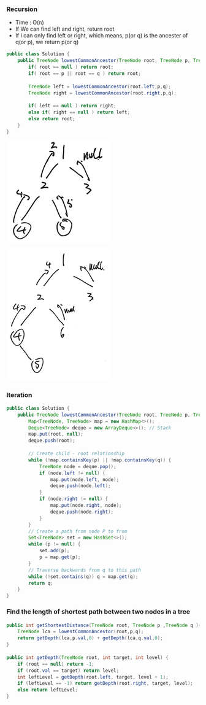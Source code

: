 ### Recursion 
* Time : O(n)
* If We can find left and right, return root
* If I can only find left or right, which means, p(or q) is the ancester of q(or p), we return p(or q)

```java
public class Solution {
    public TreeNode lowestCommonAncestor(TreeNode root, TreeNode p, TreeNode q) {
        if( root == null ) return root;
        if( root == p || root == q ) return root;
        
        TreeNode left = lowestCommonAncestor(root.left,p,q);
        TreeNode right = lowestCommonAncestor(root.right,p,q);
        
        if( left == null ) return right;
        else if( right == null ) return left;
        else return root;
    }
}
```
![alt text](https://github.com/RagingPsyduck/Data-Structures-and-Algorithms-in-Java/blob/master/Binary%20Tree/Top-Down%26Bottom-Up/236.%20Lowest%20Common%20Ancestor%20of%20a%20Binary%20Tree/pic1.png)

![alt text](https://github.com/RagingPsyduck/Data-Structures-and-Algorithms-in-Java/blob/master/Binary%20Tree/Top-Down%26Bottom-Up/236.%20Lowest%20Common%20Ancestor%20of%20a%20Binary%20Tree/pic2.png)

### Iteration

```java
public class Solution {
    public TreeNode lowestCommonAncestor(TreeNode root, TreeNode p, TreeNode q) {
        Map<TreeNode, TreeNode> map = new HashMap<>();
        Deque<TreeNode> deque = new ArrayDeque<>(); // Stack
        map.put(root, null);
        deque.push(root);
        
        // Create child - root relationship
        while (!map.containsKey(p) || !map.containsKey(q)) {
            TreeNode node = deque.pop();
            if (node.left != null) {
                map.put(node.left, node);
                deque.push(node.left);
            }
            if (node.right != null) {
                map.put(node.right, node);
                deque.push(node.right);
            }
        }
        // Create a path from node P to from
        Set<TreeNode> set = new HashSet<>();
        while (p != null) {
            set.add(p);
            p = map.get(p);
        }
        // Traverse backwards from q to this path 
        while (!set.contains(q)) q = map.get(q);
        return q;
    }
}

```

### Find the length of shortest path between two nodes in a tree

```java
public int getShortestDistance(TreeNode root, TreeNode p ,TreeNode q ){
    TreeNode lca = lowestCommonAncestor(root,p,q);
    return getDepth(lca,p.val,0) + getDepth(lca,q.val,0);
}
    
public int getDepth(TreeNode root, int target, int level) {
    if (root == null) return -1;
    if (root.val == target) return level;
    int leftLevel = getDepth(root.left, target, level + 1);
    if (leftLevel == -1) return getDepth(root.right, target, level);
    else return leftLevel;
}
```